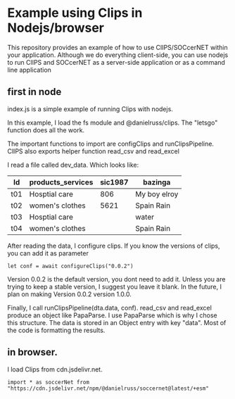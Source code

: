 # Example using Clips in Nodejs/browser

This repository provides an example of how to use ClIPS/SOCcerNET within your application.  Although we do everything
client-side, you can use nodejs to run ClIPS and SOCcerNET as a server-side application or as a command line application

## first in node
index.js is a simple example of running Clips with nodejs.

In this example, I load the fs module and @danielruss/clips.  The "letsgo" function does all the work.

The important functions to import are configClips and runClipsPipeline.  ClIPS also exports helper
function read_csv and read_excel

I read a file called dev_data. Which looks like:

|Id|products_services|sic1987|bazinga|
|--|--|--|--|
|t01|Hosptial care|806|My boy elroy|
|t02|women's clothes|5621|Spain Rain|
|t03|Hosptial care| |water|
|t04|women's clothes| |Spain Rain|

After reading the data, I configure clips. If you know the versions of clips, you can add it as parameter
```
let conf = await configureClips("0.0.2") 
```
Version 0.0.2 is the default version, you dont need to add it.  Unless you are trying to keep a stable version, I suggest you leave it blank.  In the future, I plan on
making Version 0.0.2 version 1.0.0.  

Finally, I call runClipsPipeline(dta.data, conf).  read_csv and read_excel produce an object like PapaParse.  I use PapaParse which is why I chose this structure. The data is stored in an Object entry with key "data".
Most of the code is formatting the results.

## in browser.

I load Clips from cdn.jsdelivr.net. 
```
import * as soccerNet from "https://cdn.jsdelivr.net/npm/@danielruss/soccernet@latest/+esm"
```

